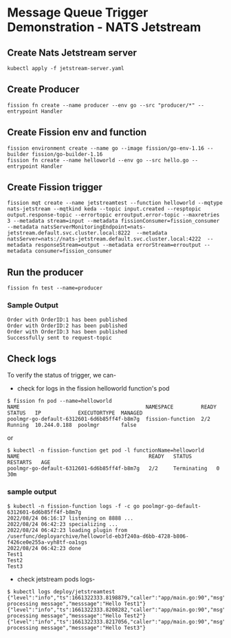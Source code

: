 # Message Queue Trigger Demonstration - NATS Jetstream

## Create Nats Jetstream server
```
kubectl apply -f jetstream-server.yaml
```
## Create Producer

```
fission fn create --name producer --env go --src "producer/*" --entrypoint Handler 
```

## Create Fission env and function
```
fission environment create --name go --image fission/go-env-1.16 --builder fission/go-builder-1.16
fission fn create --name helloworld --env go --src hello.go --entrypoint Handler
```

## Create Fission trigger

```
fission mqt create --name jetstreamtest --function helloworld --mqtype nats-jetstream --mqtkind keda --topic input.created --resptopic output.response-topic --errortopic erroutput.error-topic --maxretries 3 --metadata stream=input --metadata fissionConsumer=fission_consumer --metadata natsServerMonitoringEndpoint=nats-jetstream.default.svc.cluster.local:8222  --metadata natsServer=nats://nats-jetstream.default.svc.cluster.local:4222  --metadata responseStream=output --metadata errorStream=erroutput --metadata consumer=fission_consumer
```
## Run the producer
```
fission fn test --name=producer
```
### Sample Output
```
Order with OrderID:1 has been published
Order with OrderID:2 has been published
Order with OrderID:3 has been published
Successfully sent to request-topic
```

## Check logs
To verify the status of trigger, we can- 

- check for logs in the fission helloworld function's pod

```
$ fission fn pod --name=helloworld
NAME                                         NAMESPACE         READY  STATUS   IP            EXECUTORTYPE  MANAGED  
poolmgr-go-default-6312601-6d6b85ff4f-b8m7g  fission-function  2/2    Running  10.244.0.188  poolmgr       false 
```
or

```
$ kubectl -n fission-function get pod -l functionName=helloworld
NAME                                          READY   STATUS        RESTARTS   AGE
poolmgr-go-default-6312601-6d6b85ff4f-b8m7g   2/2     Terminating   0          30m
```
### sample output

```
$ kubectl -n fission-function logs -f -c go poolmgr-go-default-6312601-6d6b85ff4f-b8m7g 
2022/08/24 06:16:17 listening on 8888 ...
2022/08/24 06:42:23 specializing ...
2022/08/24 06:42:23 loading plugin from /userfunc/deployarchive/helloworld-eb3f240a-d6bb-4728-b806-f426ce0e255a-vyh8tf-oa1sgs
2022/08/24 06:42:23 done
Test1
Test2
Test3
```

- check jetstream pods logs-

```
$ kubectl logs deploy/jetstreamtest
{"level":"info","ts":1661322333.8198879,"caller":"app/main.go:90","msg":"Done processing message","messsage":"Hello Test1"}
{"level":"info","ts":1661322333.8208282,"caller":"app/main.go:90","msg":"Done processing message","messsage":"Hello Test2"}
{"level":"info","ts":1661322333.8217056,"caller":"app/main.go:90","msg":"Done processing message","messsage":"Hello Test3"}
```
